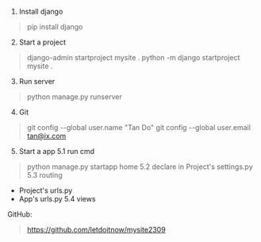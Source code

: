 1. Install django
> pip install django

2. Start a project 
> django-admin startproject mysite .
> python -m django startproject mysite .

3. Run server
> python manage.py runserver 

4. Git
> git config --global user.name "Tan Do"
> git config --global user.email tan@ix.com

5. Start a app
5.1 run cmd
> python manage.py startapp home
5.2 declare in Project's settings.py
5.3 routing
- Project's urls.py
- App's urls.py
5.4 views

GitHub:
> https://github.com/letdoitnow/mysite2309
